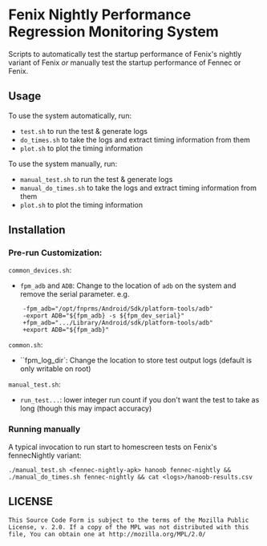 # Fenix Nightly Performance Regression Monitoring System
Scripts to automatically test the startup performance of Fenix's
nightly variant of Fenix *or* manually test the startup performance of
Fennec or Fenix.

## Usage
To use the system automatically, run:
* `test.sh` to run the test & generate logs
* `do_times.sh` to take the logs and extract timing information from them
* `plot.sh` to plot the timing information

To use the system manually, run:
* `manual_test.sh` to run the test & generate logs
* `manual_do_times.sh` to take the logs and extract timing information from them
* `plot.sh` to plot the timing information

## Installation

### Pre-run Customization:
`common_devices.sh`:
- `fpm_adb` and `ADB`: Change to the location of `adb` on the system and remove the serial parameter. e.g.
```
    -fpm_adb="/opt/fnprms/Android/Sdk/platform-tools/adb"
    -export ADB="${fpm_adb} -s ${fpm_dev_serial}"
    +fpm_adb=".../Library/Android/sdk/platform-tools/adb"
    +export ADB="${fpm_adb}"
```

`common.sh`:
- ``fpm_log_dir`: Change the location to store test output logs (default is only writable on root)

`manual_test.sh`:
- `run_test...`: lower integer run count if you don't want the test to take as long (though this may impact accuracy)

### Running manually
A typical invocation to run start to homescreen tests on Fenix's fennecNightly variant:
```
./manual_test.sh <fennec-nightly-apk> hanoob fennec-nightly && ./manual_do_times.sh fennec-nightly && cat <logs>/hanoob-results.csv
```

## LICENSE

    This Source Code Form is subject to the terms of the Mozilla Public
    License, v. 2.0. If a copy of the MPL was not distributed with this
    file, You can obtain one at http://mozilla.org/MPL/2.0/
